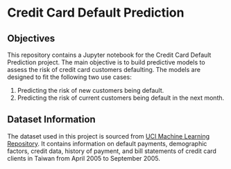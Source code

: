 # Credit Card Default Prediction

## Objectives

This repository contains a Jupyter notebook for the Credit Card Default Prediction project. The main objective is to build predictive models to assess the risk of credit card customers defaulting. The models are designed to fit the following two use cases:

1. Predicting the risk of new customers being default.
2. Predicting the risk of current customers being default in the next month.

## Dataset Information

The dataset used in this project is sourced from [UCI Machine Learning Repository](https://archive.ics.uci.edu/dataset/350/default+of+credit+card+clients). It contains information on default payments, demographic factors, credit data, history of payment, and bill statements of credit card clients in Taiwan from April 2005 to September 2005.

